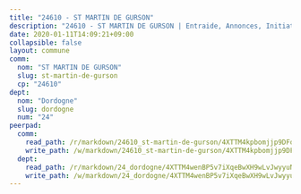```yaml
---
title: "24610 - ST MARTIN DE GURSON"
description: "24610 - ST MARTIN DE GURSON | Entraide, Annonces, Initiatives"
date: 2020-01-11T14:09:21+09:00
collapsible: false
layout: commune
comm:
  nom: "ST MARTIN DE GURSON"
  slug: st-martin-de-gurson
  cp: "24610"
dept:
  nom: "Dordogne"
  slug: dordogne
  num: "24"
peerpad:
  comm:
    read_path: /r/markdown/24610_st-martin-de-gurson/4XTTM4kpbomjjp9DFqrV6SFMafreCK8HoDBhwmW1HHNT1eEEH
    write_path: /w/markdown/24610_st-martin-de-gurson/4XTTM4kpbomjjp9DFqrV6SFMafreCK8HoDBhwmW1HHNT1eEEH-K3TgTwLgKfLRsjxK85HhbxChwwsxRbDSzaKjPEMaXy8sbqRysb35PqLNG9EzoRt7BcgY2g4a6qP4J7uiZUupEkhcfqKksdwpZovtk3F7wfpecaSv7EgDzvu2TXUiMs43pAQhPZjB
  dept:
    read_path: /r/markdown/24_dordogne/4XTTM4wenBP5v7iXqeBwXH9wLvJwyyuNKzLxRyGzSZXmCuzgg
    write_path: /w/markdown/24_dordogne/4XTTM4wenBP5v7iXqeBwXH9wLvJwyyuNKzLxRyGzSZXmCuzgg-K3TgUusQQUSAmJPXozCTSBeqjqksxkVWGVxtHwEFrs5RuocQr8weKG2oQg7MVeg2F9Hhv7ggtBiBU8D9pdXEPa9M67VU3BzgAG9BCtQw3VY3Xcxk2YSegk3iUXMkpicGxxJr7mWp
---
```


